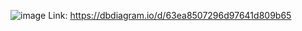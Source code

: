 ![image](https://user-images.githubusercontent.com/109624858/226918638-b510aebd-3fb5-4931-aa38-337d8ba4cc26.png)
Link: https://dbdiagram.io/d/63ea8507296d97641d809b65
